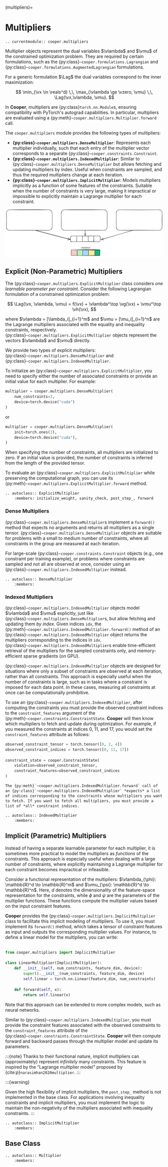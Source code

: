 (multipliers)=

# Multipliers

```{eval-rst}
.. currentmodule:: cooper.multipliers
```

Multiplier objects represent the dual variables $\vlambda$ and $\vmu$ of the constrained optimization problem. They are required by certain formulations, such as the {py:class}`~cooper.formulations.Lagrangian` and {py:class}`~cooper.formulations.AugmentedLagrangian` formulations.

For a generic formulation $\Lag$ the dual variables correspond to the inner maximization:

$$
\min_{\vx \in \reals^d} \,\, \max_{\vlambda \ge \vzero, \vmu} \,\, \Lag(\vx,\vlambda, \vmu).
$$

In **Cooper**, multipliers are {py:class}`torch.nn.Module`s, ensuring compatibility with PyTorch's autograd capabilities. In particular, multipliers are evaluated using a {py:meth}`~cooper.multipliers.Multiplier.forward` call.

The `cooper.multipliers` module provides the following types of multipliers:
- **{py:class}`~cooper.multipliers.DenseMultiplier`**: Represents each multiplier individually, such that each entry of the multiplier vector corresponds to a separate {py:class}`~cooper.constraints.Constraint`.
- **{py:class}`~cooper.multipliers.IndexedMultiplier`**: Similar to {py:class}`~cooper.multipliers.DenseMultiplier` but allows fetching and updating multipliers by index. Useful when constraints are sampled, and thus the required multipliers change at each iteration.
- **{py:class}`~cooper.multipliers.ImplicitMultiplier`**: Models multipliers implicitly as a function of some features of the constraints. Suitable when the number of constraints is very large, making it impractical or impossible to explicitly maintain a Lagrange multiplier for each constraint.


![multipliers](_static/multipliers.svg)

## Explicit (Non-Parametric) Multipliers

The {py:class}`~cooper.multipliers.ExplicitMultiplier` class considers *one learnable parameter per constraint*. Consider the following Lagrangian formulation of a constrained optimization problem:

$$
\Lag(\vx, \vlambda, \vmu) = f(\vx) + \vlambda^\top \vg(\vx) + \vmu^\top \vh(\vx),
$$

where $\vlambda = [\lambda_i]_{i=1}^m$ and $\vmu = [\mu_i]_{i=1}^n$ are the Lagrange multipliers associated with the equality and inequality constraints, respectively. {py:class}`~cooper.multipliers.ExplicitMultiplier` objects represent the vectors $\vlambda$ and $\vmu$ directly.

We provide two types of explicit multipliers: {py:class}`~cooper.multipliers.DenseMultiplier` and {py:class}`~cooper.multipliers.IndexedMultiplier`.

To initialize an {py:class}`~cooper.multipliers.ExplicitMultiplier`, you need to specify either the number of associated constraints or provide an initial value for each multiplier. For example:

```python
multiplier = cooper.multipliers.DenseMultiplier(
    num_constraints=3,
    device=torch.device("cuda")
)
```

or

```python
multiplier = cooper.multipliers.DenseMultiplier(
    init=torch.ones(3),
    device=torch.device("cuda"),
)
```

When specifying the number of constraints, all multipliers are initialized to zero. If an initial value is provided, the number of constraints is inferred from the length of the provided tensor.

To evaluate an {py:class}`~cooper.multipliers.ExplicitMultiplier` while preserving the computational graph, you can use its {py:meth}`~cooper.multipliers.ExplicitMultiplier.forward` method.


```{eval-rst}
.. autoclass:: ExplicitMultiplier
    :members: initialize_weight, sanity_check, post_step_, forward
```

### Dense Multipliers

{py:class}`~cooper.multipliers.DenseMultiplier`s implement a `forward()` method that expects no arguments and returns all multipliers as a single tensor.  {py:class}`~cooper.multipliers.DenseMultiplier` objects are suitable for problems with a small to medium number of constraints, where all constraints in the group are measured at each iteration.

For large-scale {py:class}`~cooper.constraints.Constraint` objects (e.g., one constraint per training example), or problems where constraints are sampled and not all are observed at once, consider using an {py:class}`~cooper.multipliers.IndexedMultiplier` instead.


```{eval-rst}
.. autoclass:: DenseMultiplier
    :members:
```


### Indexed Multipliers



{py:class}`~cooper.multipliers.IndexedMultiplier` objects model $\vlambda$ and $\vmu$ explicitly, just like {py:class}`~cooper.multipliers.DenseMultiplier`s, but allow fetching and updating them *by index*. Given indices `idx`, the {py:meth}`~cooper.multipliers.IndexedMultiplier.forward()` method of an {py:class}`~cooper.multipliers.IndexedMultiplier` object returns the multipliers corresponding to the indices in `idx`. {py:class}`~cooper.multipliers.IndexedMultiplier`s enable time-efficient retrieval of the multipliers for the sampled constraints only, and memory-efficient sparse gradients (on GPU).

{py:class}`~cooper.multipliers.IndexedMultiplier` objects are designed for situations where only a subset of constraints are observed at each iteration, rather than all constraints. This approach is especially useful when the number of constraints is large, such as in tasks where a constraint is imposed for each data point. In these cases, measuring all constraints at once can be computationally prohibitive.

To use an {py:class}`~cooper.multipliers.IndexedMultiplier`, after computing the constraints you must provide the observed constraint indices to the `constraint_features` argument of the {py:meth}`~cooper.constraints.ConstraintState`. **Cooper** will then know which multipliers to fetch and update during optimization. For example, if you measured the constraints at indices 0, 11, and 17, you would set the `constraint_features` attribute as follows:

```python
observed_constraint_tensor = torch.tensor([0, 2, 4])
observed_constraint_indices = torch.tensor([0, 11, 17])

constraint_state = cooper.ConstraintState(
    violation=observed_constraint_tensor,
    constraint_features=observed_constraint_indices
)
```



```{warning}
The {py:meth}`~cooper.multipliers.IndexedMultiplier.forward` call of an {py:class}`~cooper.multipliers.IndexedMultiplier` *expects* a list of indices corresponding to the constraints whose multipliers you want to fetch. If you want to fetch all multipliers, you must provide a list of *all* constraint indices.
```

```{eval-rst}
.. autoclass:: IndexedMultiplier
    :members:
```


## Implicit (Parametric) Multipliers

Instead of having a separate learnable parameter for each multiplier, it is sometimes more practical to model the multipliers as *functions* of the constraints. This approach is especially useful when dealing with a large number of constraints, where explicitly maintaining a Lagrange multiplier for each constraint becomes impractical or infeasible.

Consider a functional representation of the multipliers: $\vlambda_{\phi}: \mathbb{R}^d \to \mathbb{R}^m$ and $\vmu_{\psi}: \mathbb{R}^d \to \mathbb{R}^n$. Here, $d$ denotes the dimensionality of the feature-space representation for the constraints, while $\phi$ and $\psi$ are the parameters of the multiplier functions. These functions compute the multiplier values based on the input constraint features.

**Cooper** provides the {py:class}`~cooper.multipliers.ImplicitMultiplier` class to facilitate this implicit modeling of multipliers. To use it, you must implement its `forward()` method, which takes a tensor of constraint features as input and outputs the corresponding multiplier values. For instance, to define a linear model for the multipliers, you can write:

```python

from cooper.multipliers import ImplicitMultiplier

class LinearMultiplier(ImplicitMultiplier):
    def __init__(self, num_constraints, feature_dim, device):
        super().__init__(num_constraints, feature_dim, device)
        self.linear = torch.nn.Linear(feature_dim, num_constraints)

    def forward(self, x):
        return self.linear(x)

```
Note that this approach can be extended to more complex models, such as neural networks.

Similar to {py:class}`~cooper.multipliers.IndexedMultiplier`, you must provide the constraint features associated with the observed constraints to the `constraint_features` attribute of the {py:class}`~cooper.constraints.ConstraintState`. **Cooper** will then compute forward and backward passes through the multiplier model and update its parameters.

:::{note}
Thanks to their functional nature, implicit multipliers can (approximately) represent _infinitely_ many constraints. This feature is inspired by the "Lagrange multiplier model" proposed by {cite:p}`narasimhan2020multiplier`.
:::

:::{warning}

Given the high flexibility of implicit multipliers, the `post_step_` method is not implemented in the base class. For applications involving inequality constraints and implicit multipliers, you must implement the logic to maintain the non-negativity of the multipliers associated with inequality constraints.
:::

```{eval-rst}
.. autoclass:: ImplicitMultiplier
    :members:
```

## Base Class

```{eval-rst}
.. autoclass:: Multiplier
    :members:
```
